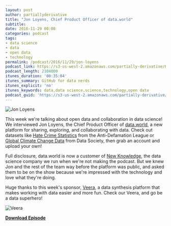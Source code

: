 ```yaml
---
layout: post
author: partiallyderivative
title: "Jon Loyens, Chief Product Officer of data.world"
subtitle: 
date: 2016-11-29 00:00
categories: podcast
tags:
- data science
- data
- open data
- technology
permalink: /podcast/2016/11/29/jon-loyens
podcast_link: https://s3-us-west-2.amazonaws.com/partially-derivative/Partially_Derivative_Jon_Loyens.mp3
podcast_length: 2104000
itunes_duration: '00:35:04'
itunes_summary: GitHub for data nerds 
itunes_explicit: 'no'
itunes_keywords: data,data science,science,technology,open data
podcast_guid: 'https://s3-us-west-2.amazonaws.com/partially-derivative/Partially_Derivative_Jon_Loyens.mp3'
---
```


![Jon Loyens](https://pbs.twimg.com/profile_images/107404028/Photo_1_400x400.jpg)

This week we're talking about open data and collaboration in data science! We interviewed Jon Loyens, the Chief Product Officer of [data.world](http://data.world), a new platform for sharing, exploring, and collaborating with data. Check out datasets like [Hate Crime Statistics](https://data.world/adl/hate-crime-laws-and-statistics) from the Anti-Defamation League or [Global Climate Change Data](https://data.world/data-society/global-climate-change-data) from Data Society, then grab an account and upload your own! 

Full disclosure, data.world is now a customer of [New Knowledge](http://newknowledge.io), the data science company we run when we're not making the podcast. But we knew Jon and the rest of the team way before the platform was public, and asked them to be on the show because we're impressed with the technology and love what they're doing.   

Huge thanks to this week's sponsor, [Veera](http://getveera.com/), a data synthesis platform that makes working with data easier and more fun. Check our Veera, and go be a data superhero!

![Veera](http://getveera.com/wp-content/uploads/2016/08/veera-500width.png)

[**Download Episode**](https://s3-us-west-2.amazonaws.com/partially-derivative/Partially_Derivative_Jon_Loyens.mp3)
